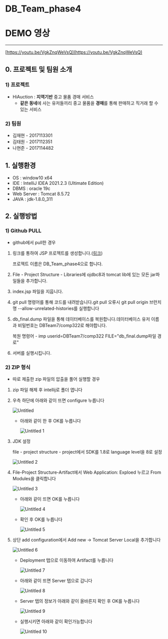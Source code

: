 # DB_Team_phase4

# DEMO 영상
---
[https://youtu.be/VgkZnqWeVsQ](https://youtu.be/VgkZnqWeVsQ)

## 0. 프로젝트 및 팀원 소개

### 1) 프로젝트

- HiAuction : **지역기반** 중고 물품 경매 서비스
    - **같은 동네**에 사는 유저들끼리 중고 물품을 **경매**를 통해 판매하고 직거래 할 수 있는 서비스

### 2) 팀원

- 김재현 - 2017113301
- 김태원 - 2017112351
- 나현준 - 2017114482

## 1. 실행환경


- OS : window10 x64
- IDE : IntelliJ IDEA 2021.2.3 (Ultimate Edition)
- DBMS : oracle 19c
- Web Server : Tomcat 8.5.72
- JAVA : jdk-1.8.0_311

## 2. 실행방법

### 1) Github PULL
- github에서 pull한 경우
1. 링크를 통하여 JSP 프로젝트를 생성합니다.([링크](https://velog.io/@ruddms936/IntelliJ%EB%A1%9C-JSP-%ED%94%84%EB%A1%9C%EC%A0%9D%ED%8A%B8-%EC%83%9D%EC%84%B1))
    
    프로젝트 이름은 DB_Team_phase4으로 합니다.
    
2. File - Project Structure - Libraries에 ojdbc8과 tomcat lib에 있는 모든 jar파일들을 추가합니다.
3. index.jsp 파일을 지웁니다.
4. git pull 명령어를 통해 코드를 내려받습니다.git pull 오류시 git pull origin 브런치명 --allow-unrelated-histories를 실행합니다
5. db_final.dump 파일을 통해 데이터베이스를 복원합니다.데이터베이스 유저 이름과 비밀번호는 DBTeam7/comp322로 해야합니다. 
    
    복원 명령어 - imp userid=DBTeam7/comp322 FILE="db_final.dump파일 경로"
    
6. 서버를 실행시킵니다.

### 2) ZIP 형식
- 따로 제출한 zip 파일의 압출을 풀어 실행할 경우
1. zip 파일 해제 후 intellij로 폴더 엽니다
2. 우측 하단에 아래와 같이 뜨면 configure 누릅니다
    
    ![Untitled](https://user-images.githubusercontent.com/33050476/144116782-c8d494f6-40b0-46b3-aad8-04f18401313f.png)
    
    - 아래와 같이 한 후 OK를 누릅니다
        
        ![Untitled 1](https://user-images.githubusercontent.com/33050476/144116210-10ce8c5e-183f-4c5f-ae13-4f1803f98633.png)
        
3. JDK 설정
    
    file - project structure - project에서 SDK를 1.8로 language level을 8로 설정
    
    ![Untitled 2](https://user-images.githubusercontent.com/33050476/144116227-5aa14baf-4292-48a0-a809-3cb0cb940276.png)
    
        
4. File-Project Structure-Artifact에서 Web Application: Exploed 누르고 From Modules을 클릭합니다
    
    ![Untitled 3](https://user-images.githubusercontent.com/33050476/144116246-7999ce90-8a96-4fc6-8f20-39a7c791887d.png)
    
    - 아래와 같이 뜨면 OK를 누릅니다
        
        ![Untitled 4](https://user-images.githubusercontent.com/33050476/144116274-fb8d5cf5-f5c6-4cd8-93f9-689f8162bdcb.png)
        
    - 확인 후 OK를 누릅니다
        
        ![Untitled 5](https://user-images.githubusercontent.com/33050476/144116420-3d9343db-3a0b-4cd3-8579-7dcbdd5dffdb.png)
        
    
5. 상단 add configuration에서 Add new → Tomcat Server Local을 추가합니다
    
    ![Untitled 6](https://user-images.githubusercontent.com/33050476/144116547-fd21f537-b49d-49c7-932e-dcf3634db77c.png)
    
    - Deployment 탭으로 이동하여 Artifact를 누릅니다
        
        ![Untitled 7](https://user-images.githubusercontent.com/33050476/144116592-7afde4b4-01c5-4f70-8a1b-0e8a35cbffb8.png)
        
    - 아래와 같이 뜨면 Server 탭으로 갑니다
        
        ![Untitled 8](https://user-images.githubusercontent.com/33050476/144116622-22a98905-89d4-424f-8dd9-50f5a6cf855b.png)
        
    - Server 탭의 정보가 아래와 같이 올바른지 확인 후 OK를 누릅니다
        
        ![Untitled 9](https://user-images.githubusercontent.com/33050476/144116654-63007c5c-ba63-474f-82c6-acf85e2e5b63.png)
        
    - 실행시키면 아래와 같이 확인가능합니다
        
        ![Untitled 10](https://user-images.githubusercontent.com/33050476/144116713-0baf8f47-ea27-4f49-a35a-29e56295d10d.png)
        


